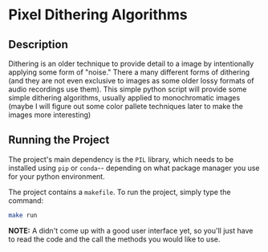 # Pixel Dithering Algorithms

## Description

Dithering is an older technique to provide detail to a image by intentionally applying
some form of "noise." There a many different forms of dithering (and they are not even
exclusive to images as some older lossy formats of audio recordings use them). This simple
python script will provide some simple dithering algorithms, usually applied to monochromatic
images (maybe I will figure out some color pallete techniques later to make the images more
interesting)

## Running the Project

The project's main dependency is the `PIL` library, which needs to be installed using `pip` or `conda`--
depending on what package manager you use for your python environment.

The project contains a `makefile`. To run the project, simply type the command:

```sh
make run
```

**NOTE:** A didn't come up with a good user interface yet, so you'll just have to read the code
and the call the methods you would like to use.
